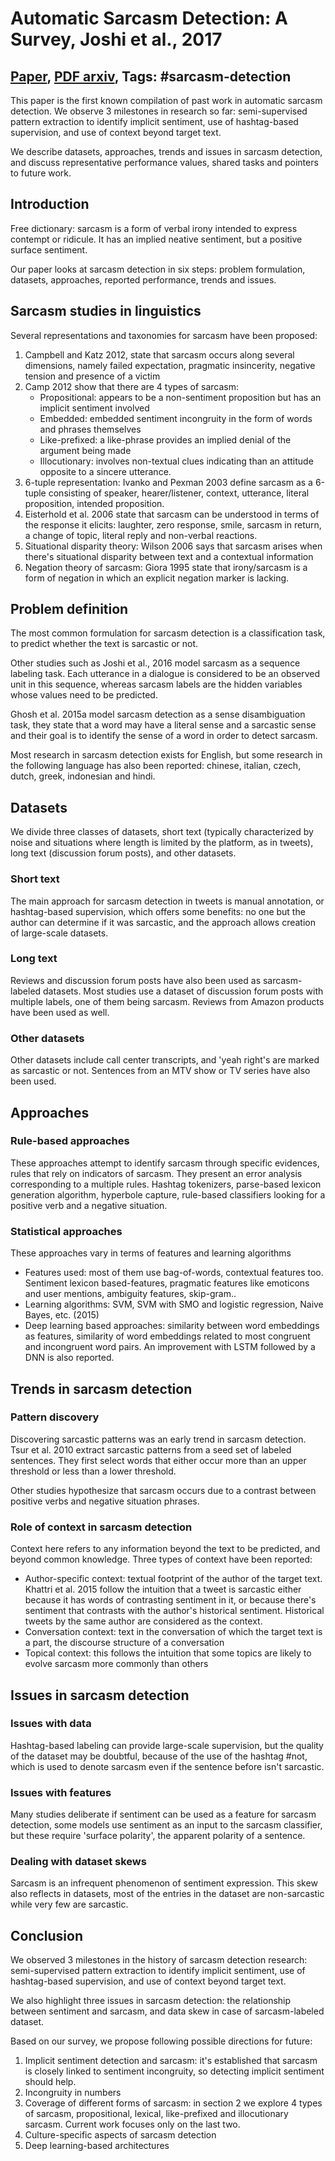 # Automatic Sarcasm Detection: A Survey, Joshi et al., 2017

## [Paper](https://dl.acm.org/citation.cfm?id=3124420), [PDF arxiv](https://arxiv.org/abs/1602.03426), Tags: \#sarcasm-detection

This paper is the first known compilation of past work in automatic sarcasm detection. We observe 3 milestones in research so far: semi-supervised pattern extraction to identify implicit sentiment, use of hashtag-based supervision, and use of context beyond target text.

We describe datasets, approaches, trends and issues in sarcasm detection, and discuss representative performance values, shared tasks and pointers to future work.

## Introduction

Free dictionary: sarcasm is a form of verbal irony intended to express contempt or ridicule. It has an implied neative sentiment, but a positive surface sentiment.

Our paper looks at sarcasm detection in six steps: problem formulation, datasets, approaches, reported performance, trends and issues.

## Sarcasm studies in linguistics

Several representations and taxonomies for sarcasm have been proposed:

1. Campbell and Katz 2012, state that sarcasm occurs along several dimensions, namely failed expectation, pragmatic insincerity, negative tension and presence of a victim
2. Camp 2012 show that there are 4 types of sarcasm:
    * Propositional: appears to be a non-sentiment proposition but has an implicit sentiment involved
    * Embedded: embedded sentiment incongruity in the form of words and phrases themselves
    * Like-prefixed: a like-phrase provides an implied denial of the argument being made
    * Illocutionary: involves non-textual clues indicating than an attitude opposite to a sincere utterance.
3. 6-tuple representation: Ivanko and Pexman 2003 define sarcasm as a 6-tuple consisting of speaker, hearer/listener, context, utterance, literal proposition, intended proposition.
4. Eisterhold et al. 2006 state that sarcasm can be understood in terms of the response it elicits: laughter, zero response, smile, sarcasm in return, a change of topic, literal reply and non-verbal reactions.
5. Situational disparity theory: Wilson 2006 says that sarcasm arises when there's situational disparity between text and a contextual information
6. Negation theory of sarcasm: Giora 1995 state that irony/sarcasm is a form of negation in which an explicit negation marker is lacking.

## Problem definition

The most common formulation for sarcasm detection is a classification task, to predict whether the text is sarcastic or not.

Other studies such as Joshi et al., 2016 model sarcasm as a sequence labeling task. Each utterance in a dialogue is considered to be an observed unit in this sequence, whereas sarcasm labels are the hidden variables whose values need to be predicted.

Ghosh et al. 2015a model sarcasm detection as a sense disambiguation task, they state that a word may have a literal sense and a sarcastic sense and their goal is to identify the sense of a word in order to detect sarcasm.

Most research in sarcasm detection exists for English, but some research in the following language has also been reported: chinese, italian, czech, dutch, greek, indonesian and hindi.

## Datasets

We divide three classes of datasets, short text (typically characterized by noise and situations where length is limited by the platform, as in tweets), long text (discussion forum posts), and other datasets.

### Short text

The main approach for sarcasm detection in tweets is manual annotation, or hashtag-based supervision, which offers some benefits: no one but the author can determine if it was sarcastic, and the approach allows creation of large-scale datasets.

### Long text

Reviews and discussion forum posts have also been used as sarcasm-labeled datasets. Most studies use a dataset of discussion forum posts with multiple labels, one of them being sarcasm. Reviews from Amazon products have been used as well.

### Other datasets

Other datasets include call center transcripts, and 'yeah right's are marked as sarcastic or not. Sentences from an MTV show or TV series have also been used.

## Approaches

### Rule-based approaches

These approaches attempt to identify sarcasm through specific evidences, rules that rely on indicators of sarcasm. They present an error analysis corresponding to a multiple rules. Hashtag tokenizers, parse-based lexicon generation algorithm, hyperbole capture, rule-based classifiers looking for a positive verb and a negative situation.

### Statistical approaches

These approaches vary in terms of features and learning algorithms

* Features used: most of them use bag-of-words, contextual features too. Sentiment lexicon based-features, pragmatic features like emoticons and user mentions, ambiguity features, skip-gram..
* Learning algorithms: SVM, SVM with SMO and logistic regression, Naive Bayes, etc. (2015)
* Deep learning based approaches: similarity between word embeddings as features, similarity of word embeddings related to most congruent and incongruent word pairs. An improvement with LSTM followed by a DNN is also reported.

## Trends in sarcasm detection

### Pattern discovery

Discovering sarcastic patterns was an early trend in sarcasm detection. Tsur et al. 2010 extract sarcastic patterns from a seed set of labeled sentences. They first select words that either occur more than an upper threshold or less than a lower threshold.

Other studies hypothesize that sarcasm occurs due to a contrast between positive verbs and negative situation phrases.

### Role of context in sarcasm detection

Context here refers to any information beyond the text to be predicted, and beyond common knowledge. Three types of context have been reported:

* Author-specific context: textual footprint of the author of the target text. Khattri et al. 2015 follow the intuition that a tweet is sarcastic either because it has words of contrasting sentiment in it, or because there's sentiment that contrasts with the author's historical sentiment. Historical tweets by the same author are considered as the context.
* Conversation context: text in the conversation of which the target text is a part, the discourse structure of a conversation
* Topical context: this follows the intuition that some topics are likely to evolve sarcasm more commonly than others

## Issues in sarcasm detection

### Issues with data

Hashtag-based labeling can provide large-scale supervision, but the quality of the dataset may be doubtful, because of the use of the hashtag #not, which is used to denote sarcasm even if the sentence before isn't sarcastic.

### Issues with features

Many studies deliberate if sentiment can be used as a feature for sarcasm detection, some models use sentiment as an input to the sarcasm classifier, but these require 'surface polarity', the apparent polarity of a sentence.

### Dealing with dataset skews

Sarcasm is an infrequent phenomenon of sentiment expression. This skew also reflects in datasets, most of the entries in the dataset are non-sarcastic while very few are sarcastic.

## Conclusion

We observed 3 milestones in the history of sarcasm detection research: semi-supervised pattern extraction to identify implicit sentiment, use of hashtag-based supervision, and use of context beyond target text.

We also highlight three issues in sarcasm detection: the relationship between sentiment and sarcasm, and data skew in case of sarcasm-labeled dataset.

Based on our survey, we propose following possible directions for future:

1. Implicit sentiment detection and sarcasm: it's established that sarcasm is closely linked to sentiment incongruity, so detecting implicit sentiment should help.
2. Incongruity in numbers
3. Coverage of different forms of sarcasm: in section 2 we explore 4 types of sarcasm, propositional, lexical, like-prefixed and illocutionary sarcasm. Current work focuses only on the last two.
4. Culture-specific aspects of sarcasm detection
5. Deep learning-based architectures